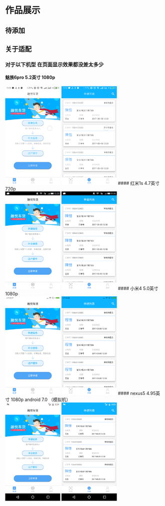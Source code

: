 # 作品展示
## 待添加
## 关于适配
### 对于以下机型 在页面显示效果都没差太多少<br>
#### 魅族6pro 5.2英寸 1080p<br>
<img src="img/魅族6pro-5.2-1080p.png" width="35%">
<img src="img/魅族6-列表.png" width="35%">
#### 红米1s 4.7英寸 720p<br>
<img src="img/红米4.7-720p.png" width="35%">
<img src="img/红米列表.png" width="35%">
#### 小米4 5.0英寸 1080p<br>
<img src="img/小米4-5.0-1080p.png" width="35%">
<img src="img/小米4列表.png" width="35%">
#### nexus5 4.95英寸 1080p android 7.0 （模拟机）<br>
<img src="img/nexus5-4.95-1080p.png" width="35%">
<img src="img/nexus列表.png" width="35%">
